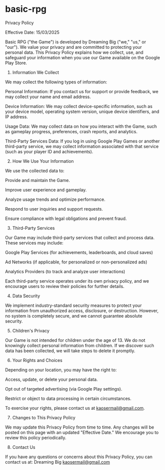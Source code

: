 # basic-rpg

Privacy Policy

Effective Date: 15/03/2025

Basic RPG ("the Game") is developed by Dreaming Big ("we," "us," or "our"). We value your privacy and are committed to protecting your personal data. This Privacy Policy explains how we collect, use, and safeguard your information when you use our Game available on the Google Play Store.

1. Information We Collect

We may collect the following types of information:

Personal Information: If you contact us for support or provide feedback, we may collect your name and email address.

Device Information: We may collect device-specific information, such as your device model, operating system version, unique device identifiers, and IP address.

Usage Data: We may collect data on how you interact with the Game, such as gameplay progress, preferences, crash reports, and analytics.

Third-Party Services Data: If you log in using Google Play Games or another third-party service, we may collect information associated with that service (such as your player ID and achievements).

2. How We Use Your Information

We use the collected data to:

Provide and maintain the Game.

Improve user experience and gameplay.

Analyze usage trends and optimize performance.

Respond to user inquiries and support requests.

Ensure compliance with legal obligations and prevent fraud.

3. Third-Party Services

Our Game may include third-party services that collect and process data. These services may include:

Google Play Services (for achievements, leaderboards, and cloud saves)

Ad Networks (if applicable, for personalized or non-personalized ads)

Analytics Providers (to track and analyze user interactions)

Each third-party service operates under its own privacy policy, and we encourage users to review their policies for further details.

4. Data Security

We implement industry-standard security measures to protect your information from unauthorized access, disclosure, or destruction. However, no system is completely secure, and we cannot guarantee absolute security.

5. Children's Privacy

Our Game is not intended for children under the age of 13. We do not knowingly collect personal information from children. If we discover such data has been collected, we will take steps to delete it promptly.

6. Your Rights and Choices

Depending on your location, you may have the right to:

Access, update, or delete your personal data.

Opt out of targeted advertising (via Google Play settings).

Restrict or object to data processing in certain circumstances.

To exercise your rights, please contact us at kaosermail@gmail.com.

7. Changes to This Privacy Policy

We may update this Privacy Policy from time to time. Any changes will be posted on this page with an updated "Effective Date." We encourage you to review this policy periodically.

8. Contact Us

If you have any questions or concerns about this Privacy Policy, you can contact us at:
Dreaming Big
kaosermail@gmail.com

